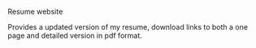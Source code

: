 Resume website

Provides a updated version of my resume, download links to both a one page and detailed version in pdf format.

